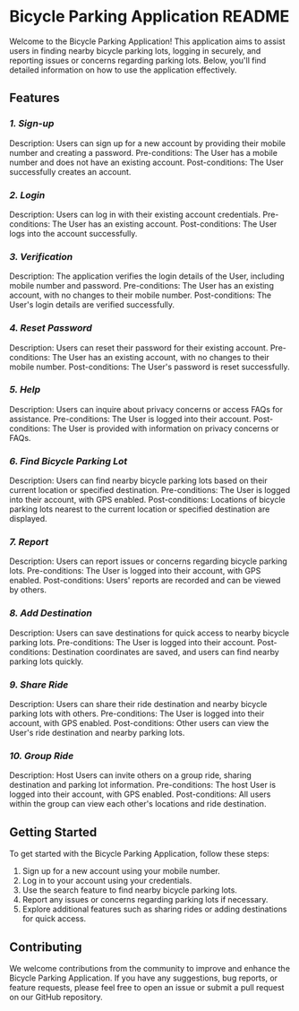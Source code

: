 # **Bicycle Parking Application README**
Welcome to the Bicycle Parking Application! This application aims to assist users in finding nearby bicycle parking lots, logging in securely, and reporting issues or concerns regarding parking lots. Below, you'll find detailed information on how to use the application effectively.

## **Features**
### *1. Sign-up*
Description: Users can sign up for a new account by providing their mobile number and creating a password.
Pre-conditions: The User has a mobile number and does not have an existing account.
Post-conditions: The User successfully creates an account.
### *2. Login*
Description: Users can log in with their existing account credentials.
Pre-conditions: The User has an existing account.
Post-conditions: The User logs into the account successfully.
### *3. Verification*
Description: The application verifies the login details of the User, including mobile number and password.
Pre-conditions: The User has an existing account, with no changes to their mobile number.
Post-conditions: The User's login details are verified successfully.
### *4. Reset Password*
Description: Users can reset their password for their existing account.
Pre-conditions: The User has an existing account, with no changes to their mobile number.
Post-conditions: The User's password is reset successfully.
### *5. Help*
Description: Users can inquire about privacy concerns or access FAQs for assistance.
Pre-conditions: The User is logged into their account.
Post-conditions: The User is provided with information on privacy concerns or FAQs.
### *6. Find Bicycle Parking Lot*
Description: Users can find nearby bicycle parking lots based on their current location or specified destination.
Pre-conditions: The User is logged into their account, with GPS enabled.
Post-conditions: Locations of bicycle parking lots nearest to the current location or specified destination are displayed.
### *7. Report*
Description: Users can report issues or concerns regarding bicycle parking lots.
Pre-conditions: The User is logged into their account, with GPS enabled.
Post-conditions: Users' reports are recorded and can be viewed by others.
### *8. Add Destination*
Description: Users can save destinations for quick access to nearby bicycle parking lots.
Pre-conditions: The User is logged into their account.
Post-conditions: Destination coordinates are saved, and users can find nearby parking lots quickly.
### *9. Share Ride*
Description: Users can share their ride destination and nearby bicycle parking lots with others.
Pre-conditions: The User is logged into their account, with GPS enabled.
Post-conditions: Other users can view the User's ride destination and nearby parking lots.
### *10. Group Ride*
Description: Host Users can invite others on a group ride, sharing destination and parking lot information.
Pre-conditions: The host User is logged into their account, with GPS enabled.
Post-conditions: All users within the group can view each other's locations and ride destination.

## **Getting Started**
To get started with the Bicycle Parking Application, follow these steps:

1. Sign up for a new account using your mobile number.
2. Log in to your account using your credentials.
3. Use the search feature to find nearby bicycle parking lots.
4. Report any issues or concerns regarding parking lots if necessary.
5. Explore additional features such as sharing rides or adding destinations for quick access.

## **Contributing**
We welcome contributions from the community to improve and enhance the Bicycle Parking Application. If you have any suggestions, bug reports, or feature requests, please feel free to open an issue or submit a pull request on our GitHub repository.
